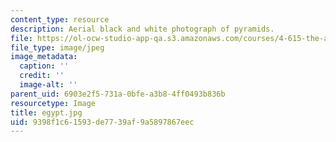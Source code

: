```yaml
---
content_type: resource
description: Aerial black and white photograph of pyramids.
file: https://ol-ocw-studio-app-qa.s3.amazonaws.com/courses/4-615-the-architecture-of-cairo-spring-2002/9398f1c61593de7739af9a5897867eec_egypt.jpg
file_type: image/jpeg
image_metadata:
  caption: ''
  credit: ''
  image-alt: ''
parent_uid: 6903e2f5-731a-0bfe-a3b8-4ff0493b836b
resourcetype: Image
title: egypt.jpg
uid: 9398f1c6-1593-de77-39af-9a5897867eec
---
```

